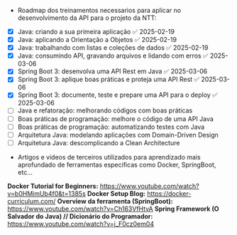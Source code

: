 - Roadmap dos treinamentos necessarios para aplicar no desenvolvimento da API para o projeto da NTT:

- [x] Java: criando a sua primeira aplicação ✅ 2025-02-19
- [x] Java: aplicando a Orientação a Objetos ✅ 2025-02-19
- [x] Java: trabalhando com listas e coleções de dados ✅ 2025-02-19
- [x] Java: consumindo API, gravando arquivos e lidando com erros ✅ 2025-03-06
- [x] Spring Boot 3: desenvolva uma API Rest em Java ✅ 2025-03-06
- [x] Spring Boot 3: aplique boas práticas e proteja uma API Rest ✅ 2025-03-06
- [x] Spring Boot 3: documente, teste e prepare uma API para o deploy ✅ 2025-03-06
- [ ] Java e refatoração: melhorando códigos com boas práticas
- [ ] Boas práticas de programação: melhore o código de uma API Java
- [ ] Boas práticas de programação: automatizando testes com Java
- [ ] Arquitetura Java: modelando aplicações com Domain-Driven Design
- [ ] Arquitetura Java: descomplicando a Clean Architecture

- Artigos e videos de terceiros utilizados para aprendizado mais aprofundado de ferramentas especificas como Docker, SpringBoot, etc...

**Docker Tutorial for Beginners:** https://www.youtube.com/watch?v=b0HMimUb4f0&t=1385s
**Docker Setup Blog:** https://docker-curriculum.com/
**Overview da ferramenta (SpringBoot):** https://www.youtube.com/watch?v=Ch163VfHtvA
**Spring Framework (O Salvador do Java) // Dicionário do Programador:** https://www.youtube.com/watch?v=j_F0cz0em04
